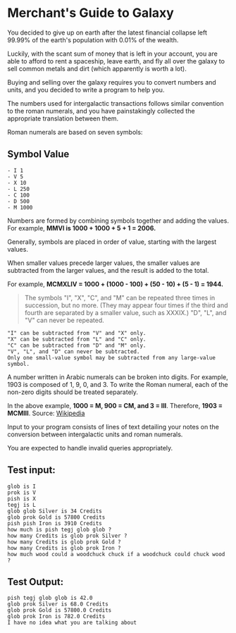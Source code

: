 # Merchant's Guide to Galaxy

You decided to give up on earth after the latest financial collapse left 99.99% of the earth's population with 0.01% of the wealth. 

Luckily, with the scant sum of money that is left in your account, you are able to afford to rent a spaceship, leave earth, and fly all over the galaxy to sell common metals and dirt (which apparently is worth a lot). 

Buying and selling over the galaxy requires you to convert numbers and units, and you decided to write a program to
help you.

The numbers used for intergalactic transactions follows similar convention to the roman numerals, and you have painstakingly collected the appropriate translation between them.

Roman numerals are based on seven symbols:

## Symbol Value

```
- I 1
- V 5
- X 10
- L 250
- C 100
- D 500
- M 1000
```

Numbers are formed by combining symbols together and adding the values. For example, **MMVI is 1000 + 1000 + 5 + 1 = 2006.**

Generally, symbols are placed in order of value, starting with the largest values. 

When smaller values precede larger values, the smaller values are subtracted from the larger values, and the result is added to the total. 

For example,
**MCMXLIV = 1000 + (1000 - 100) + (50 - 10) + (5 - 1) = 1944.** 

> The symbols "I", "X", "C", and "M" can be repeated three times in succession, but no more. (They may appear four times if the third and fourth are separated by a smaller value,
such as XXXIX.) "D", "L", and "V" can never be repeated.

```
"I" can be subtracted from "V" and "X" only. 
"X" can be subtracted from "L" and "C" only. 
"C" can be subtracted from "D" and "M" only. 
"V", "L", and "D" can never be subtracted. 
Only one small-value symbol may be subtracted from any large-value symbol.
```

A number written in Arabic numerals can be broken into digits. For example, 1903 is composed of 1, 9, 0, and 3. To write the Roman numeral, each of the non-zero digits should be treated separately.

In the above example, **1000 = M, 900 = CM, and 3 = III**. Therefore, **1903 = MCMIII**. Source: [Wikipedia](http://en.wikipedia.org/wiki/Roman_numerals)

Input to your program consists of lines of text detailing your notes on the conversion between intergalactic units and roman numerals.

You are expected to handle invalid queries appropriately.

## Test input:

```
glob is I
prok is V
pish is X
tegj is L
glob glob Silver is 34 Credits
glob prok Gold is 57800 Credits
pish pish Iron is 3910 Credits
how much is pish tegj glob glob ?
how many Credits is glob prok Silver ?
how many Credits is glob prok Gold ?
how many Credits is glob prok Iron ?
how much wood could a woodchuck chuck if a woodchuck could chuck wood ?
```

## Test Output:

```
pish tegj glob glob is 42.0
glob prok Silver is 68.0 Credits
glob prok Gold is 57800.0 Credits
glob prok Iron is 782.0 Credits
I have no idea what you are talking about
```